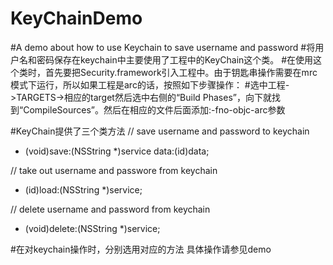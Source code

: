 # KeyChainDemo
#A demo about how to use Keychain to save username and password
#将用户名和密码保存在keychain中主要使用了工程中的KeyChain这个类。
#在使用这个类时，首先要把Security.framework引入工程中。由于钥匙串操作需要在mrc模式下运行，所以如果工程是arc的话，按照如下步骤操作：
#选中工程->TARGETS->相应的target然后选中右侧的“Build Phases”，向下就找到“CompileSources”。然后在相应的文件后面添加:-fno-objc-arc参数

#KeyChain提供了三个类方法
// save username and password to keychain
+ (void)save:(NSString *)service data:(id)data;

// take out username and passwore from keychain
+ (id)load:(NSString *)service;

// delete username and password from keychain
+ (void)delete:(NSString *)service;

#在对keychain操作时，分别选用对应的方法
具体操作请参见demo
